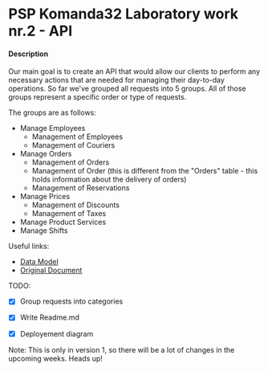 # PSP Komanda32 Laboratory work nr.2 - API



#### Description
Our main goal is to create an API that would allow our clients to perform any necessary actions that are needed for managing their day-to-day operations.
So far we've grouped all requests into 5 groups. All of those groups represent a specific order or type of requests.

The groups are as follows:
- Manage Employees
  - Management of Employees
  - Management of Couriers
- Manage Orders
  - Management of Orders
  - Management of Order (this is different from the "Orders" table - this holds information about the delivery of orders)
  - Management of Reservations
- Manage Prices
  - Management of Discounts
  - Management of Taxes
- Manage Product Services
- Manage Shifts


Useful links:
- [Data Model](https://www.figma.com/file/R4yOcQSJ9v7WMlEwD4cyLn/UML-Diagrams-(Community)?node-id=0%3A1&t=kCVw7liNpcpIf8zo-1)
- [Original Document](https://docs.google.com/document/d/129SuKjBGZLjADCWx621_v6H1vfarTP8A/edit?usp=sharing&ouid=111720644135424685759&rtpof=true&sd=true)


TODO:
  - [x] Group requests into categories
  - [x] Write Readme.md
  - [x] Deployement diagram



Note:
This is only in version 1, so there will be a lot of changes in the upcoming weeks. Heads up!
